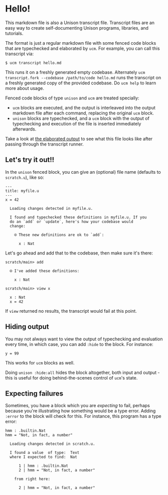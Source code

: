 # Hello\!

This markdown file is also a Unison transcript file. Transcript files are an easy way to create self-documenting Unison programs, libraries, and tutorials.

The format is just a regular markdown file with some fenced code blocks that are typechecked and elaborated by `ucm`. For example, you can call this transcript via:

``` 
$ ucm transcript hello.md
```

This runs it on a freshly generated empty codebase. Alternately `ucm transcript.fork --codebase /path/to/code hello.md` runs the transcript on a freshly generated copy of the provided codebase. Do `ucm help` to learn more about usage.

Fenced code blocks of type `unison` and `ucm` are treated specially:

  - `ucm` blocks are executed, and the output is interleaved into the output markdown file after each command, replacing the original `ucm` block.
  - `unison` blocks are typechecked, and a `ucm` block with the output of typechecking and execution of the file is inserted immediately afterwards.

Take a look at [the elaborated output](hello.output.md) to see what this file looks like after passing through the transcript runner.

## Let's try it out\!\!

In the `unison` fenced block, you can give an (optional) file name (defaults to `scratch.u`), like so:

``` unison
---
title: myfile.u
---
x = 42

```

``` ucm
  Loading changes detected in myfile.u.

  I found and typechecked these definitions in myfile.u. If you
  do an `add` or `update`, here's how your codebase would
  change:
  
    ⍟ These new definitions are ok to `add`:
    
      x : Nat

```

Let's go ahead and add that to the codebase, then make sure it's there:

``` ucm
scratch/main> add

  ⍟ I've added these definitions:
  
    x : Nat

scratch/main> view x

  x : Nat
  x = 42

```

If `view` returned no results, the transcript would fail at this point.

## Hiding output

You may not always want to view the output of typechecking and evaluation every time, in which case, you can add `:hide` to the block. For instance:

``` unison
y = 99
```

This works for `ucm` blocks as well.

Doing `unison :hide:all` hides the block altogether, both input and output - this is useful for doing behind-the-scenes control of `ucm`'s state.

## Expecting failures

Sometimes, you have a block which you are *expecting* to fail, perhaps because you're illustrating how something would be a type error. Adding `:error` to the block will check for this. For instance, this program has a type error:

``` unison
hmm : .builtin.Nat
hmm = "Not, in fact, a number"
```

``` ucm
  Loading changes detected in scratch.u.

  I found a value  of type:  Text
  where I expected to find:  Nat
  
      1 | hmm : .builtin.Nat
      2 | hmm = "Not, in fact, a number"
  
    from right here:
  
      2 | hmm = "Not, in fact, a number"
  

```

